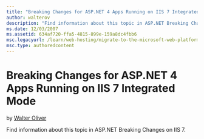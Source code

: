 ```yaml
---
title: "Breaking Changes for ASP.NET 4 Apps Running on IIS 7 Integrated Mode"
author: walterov
description: "Find information about this topic in ASP.NET Breaking Changes on IIS 7."
ms.date: 12/03/2007
ms.assetid: 634af720-ffa5-4815-899e-159a8dc4fbb6
msc.legacyurl: /learn/web-hosting/migrate-to-the-microsoft-web-platform/breaking-changes-for-aspnet-4-apps-running-on-iis-7-integrated-mode
msc.type: authoredcontent
---
```

Breaking Changes for ASP.NET 4 Apps Running on IIS 7 Integrated Mode
====================
by [Walter Oliver](https://github.com/walterov)

Find information about this topic in ASP.NET Breaking Changes on IIS 7.